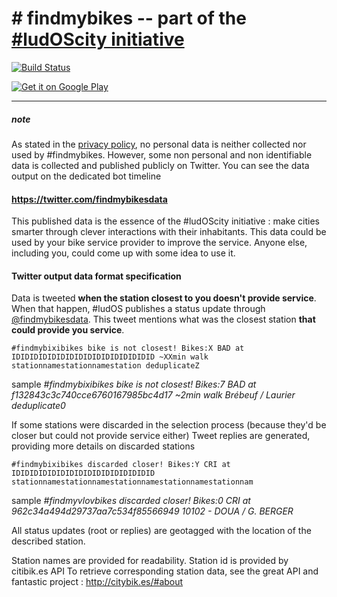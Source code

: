# # findmybikes -- part of the [#ludOScity initiative]

[![Build Status](https://travis-ci.org/f8full/ludOScity.svg?branch=master)](https://travis-ci.org/f8full/ludOScity)

<a href='https://play.google.com/store/apps/details?id=com.ludoscity.findmybikes&utm_source=global_co&utm_medium=prtnr&utm_content=Mar2515&utm_campaign=PartBadge&pcampaignid=MKT-Other-global-all-co-prtnr-py-PartBadge-Mar2515-1'><img alt='Get it on Google Play' src='https://play.google.com/intl/en_us/badges/images/generic/en_badge_web_generic.png'/></a>

****
##### note
As stated in the [privacy policy], no personal data is neither collected nor used by #findmybikes.
However, some non personal and non identifiable data is collected and published publicly on Twitter.
You can see the data output on the dedicated bot timeline
#### https://twitter.com/findmybikesdata
This published data is the essence of the #ludOScity initiative : make cities smarter through clever interactions
with their inhabitants. This data could be used by your bike service provider to improve the service.
Anyone else, including you, could come up with some idea to use it.


#### Twitter output data format specification

Data is tweeted **when the station closest to you doesn't provide service**. When that happen, #ludOS publishes
a status update through [@findmybikesdata]. This tweet mentions what was the closest station **that could provide you service**.

    #findmybixibikes bike is not closest! Bikes:X BAD at IDIDIDIDIDIDIDIDIDIDIDIDIDIDIDID ~XXmin walk stationnamestationnamestation deduplicateZ
sample *#findmybixibikes bike is not closest! Bikes:7 BAD at f132843c3c740cce6760167985bc4d17 ~2min walk Brébeuf / Laurier deduplicate0*

If some stations were discarded in the selection process (because they'd be closer but could not provide service either)
Tweet replies are generated, providing more details on discarded stations

    #findmybixibikes discarded closer! Bikes:Y CRI at IDIDIDIDIDIDIDIDIDIDIDIDIDIDIDID stationnamestationnamestationnamestationnamestationnam
sample *#findmyvlovbikes discarded closer! Bikes:0 CRI at 962c34a494d29737aa7c534f85566949 10102 - DOUA / G. BERGER*

All status updates (root or replies) are geotagged with the location of the described station.

Station names are provided for readability. Station id is provided by citibik.es API
To retrieve corresponding station data, see the great API and fantastic project : http://citybik.es/#about

[privacy policy]:https://github.com/f8full/ludOScity/blob/master/FindMyBikes/Privacy_policy.md
[@findmybikesdata]:https://twitter.com/findmybikesdata
[GET IT ON GOOGLE PLAY]:https://play.google.com/store/apps/details?id=com.ludoscity.findmybikes
[#ludOScity initiative]:http://ludoscity.com

